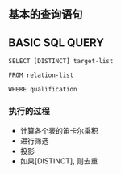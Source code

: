 ## 基本的查询语句

## BASIC SQL QUERY

`SELECT [DISTINCT] target-list`

`FROM relation-list`

`WHERE qualification`

### 执行的过程

- 计算各个表的笛卡尔乘积
- 进行筛选
- 投影
- 如果[DISTINCT], 则去重



